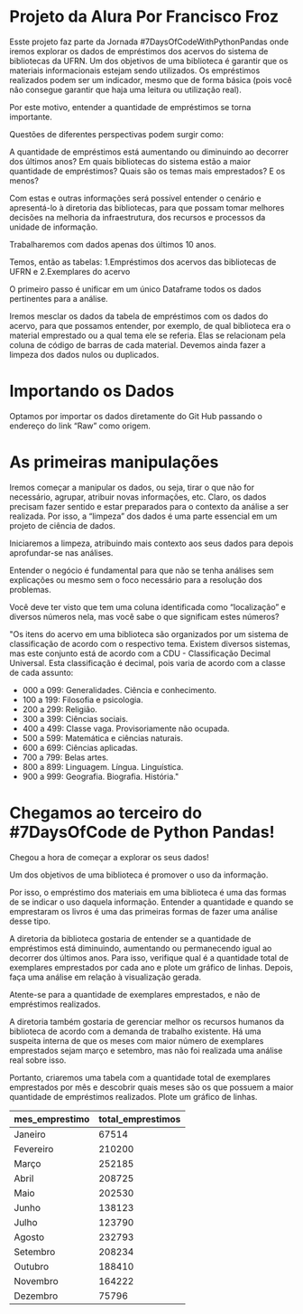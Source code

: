 # Projeto da Alura Por Francisco Froz

Esste projeto faz parte da Jornada #7DaysOfCodeWithPythonPandas onde iremos explorar os dados de empréstimos dos acervos do sistema de bibliotecas da UFRN. Um dos objetivos de uma biblioteca é garantir que os materiais informacionais estejam sendo utilizados. Os empréstimos realizados podem ser um indicador, mesmo que de forma básica (pois você não consegue garantir que haja uma leitura ou utilização real).

Por este motivo, entender a quantidade de empréstimos se torna importante.

Questões de diferentes perspectivas podem surgir como:

A quantidade de empréstimos está aumentando ou diminuindo ao decorrer dos últimos anos?
Em quais bibliotecas do sistema estão a maior quantidade de empréstimos?
Quais são os temas mais emprestados? E os menos?

Com estas e outras informações será possível entender o cenário e apresentá-lo à diretoria das bibliotecas, para que possam tomar melhores decisões na melhoria da infraestrutura, dos recursos e processos da unidade de informação.

Trabalharemos com dados apenas dos últimos 10 anos.

Temos, então as tabelas: 1.Empréstimos dos acervos das bibliotecas de UFRN e 2.Exemplares do acervo

O primeiro passo é unificar em um único Dataframe todos os dados pertinentes para a análise.

Iremos mesclar os dados da tabela de empréstimos com os dados do acervo, para que possamos entender, por exemplo, de qual biblioteca era o material emprestado ou a qual tema ele se referia. 
Elas se relacionam pela coluna de código de barras de cada material. Devemos ainda fazer a limpeza dos dados nulos ou duplicados.

# Importando os Dados

Optamos por importar os dados diretamente do Git Hub passando o endereço do link “Raw” como origem.

# As primeiras manipulações

Iremos começar a manipular os dados, ou seja, tirar o que não for necessário, agrupar, atribuir novas informações, etc. Claro, os dados precisam fazer sentido e estar preparados para o contexto da análise a ser realizada. Por isso, a “limpeza” dos dados é uma parte essencial em um projeto de ciência de dados.

Iniciaremos a limpeza, atribuindo mais contexto aos seus dados para depois aprofundar-se nas análises.

Entender o negócio é fundamental para que não se tenha análises sem explicações ou mesmo sem o foco necessário para a resolução dos problemas.

Você deve ter visto que tem uma coluna identificada como “localização” e diversos números nela, mas você sabe o que significam estes números?

"Os itens do acervo em uma biblioteca são organizados por um sistema de classificação de acordo com o respectivo tema. Existem diversos sistemas, mas este conjunto está de acordo com a CDU - Classificação Decimal Universal. Esta classificação é decimal, pois varia de acordo com a classe de cada assunto:

- 000 a 099: Generalidades. Ciência e conhecimento.
- 100 a 199: Filosofia e psicologia.
- 200 a 299: Religião.
- 300 a 399: Ciências sociais.
- 400 a 499: Classe vaga. Provisoriamente não ocupada.
- 500 a 599: Matemática e ciências naturais.
- 600 a 699: Ciências aplicadas.
- 700 a 799: Belas artes.
- 800 a 899: Linguagem. Língua. Linguística.
- 900 a 999: Geografia. Biografia. História."

# Chegamos ao terceiro do #7DaysOfCode de Python Pandas!

Chegou a hora de começar a explorar os seus dados!

Um dos objetivos de uma biblioteca é promover o uso da informação.

Por isso, o empréstimo dos materiais em uma biblioteca é uma das formas de se indicar o uso daquela informação. Entender a quantidade e quando se emprestaram os livros é uma das primeiras formas de fazer uma análise desse tipo. 

A diretoria da biblioteca gostaria de entender se a quantidade de empréstimos está diminuindo, aumentando ou permanecendo igual ao decorrer dos últimos anos. Para isso, verifique qual é a quantidade total de exemplares emprestados por cada ano e plote um gráfico de linhas. Depois, faça uma análise em relação à visualização gerada.

Atente-se para a quantidade de exemplares emprestados, e não de empréstimos realizados.

A diretoria também gostaria de gerenciar melhor os recursos humanos da biblioteca de acordo com a demanda de trabalho existente. Há uma suspeita interna de que os meses com maior número de exemplares emprestados sejam março e setembro, mas não foi realizada uma análise real sobre isso.

Portanto, criaremos uma tabela com a quantidade total de exemplares emprestados por mês e descobrir quais meses são os que possuem a maior quantidade de empréstimos realizados. Plote um gráfico de linhas.

| mes_emprestimo  | total_emprestimos |
| ------------- | ------------- |
| Janeiro	| 67514 	|
| Fevereiro     | 210200  	|
| Março		| 252185  	|
| Abril         | 208725  	|
| Maio          | 202530  	|
| Junho         | 138123  	|	|
| Julho         | 123790  	|
| Agosto        | 232793 	|
| Setembro      | 208234  	|
| Outubro       | 188410  	|
| Novembro      | 164222 	|
| Dezembro      | 75796 	|
